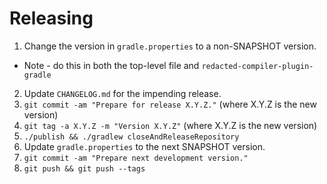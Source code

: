 Releasing
=========

1. Change the version in `gradle.properties` to a non-SNAPSHOT version.
  * Note - do this in both the top-level file and `redacted-compiler-plugin-gradle`
2. Update `CHANGELOG.md` for the impending release.
3. `git commit -am "Prepare for release X.Y.Z."` (where X.Y.Z is the new version)
4. `git tag -a X.Y.Z -m "Version X.Y.Z"` (where X.Y.Z is the new version)
5. `./publish && ./gradlew closeAndReleaseRepository`
6. Update `gradle.properties` to the next SNAPSHOT version.
7. `git commit -am "Prepare next development version."`
8. `git push && git push --tags`
